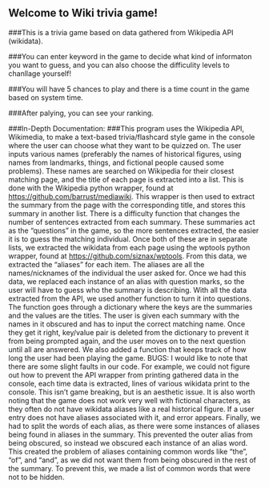 ## Welcome to Wiki trivia game!
   ###This is a trivia game based on data gathered from Wikipedia API (wikidata).
     
   ###You can enter keyword in the game to decide what kind of informaton you want to guess, and you can also choose the difficulity levels to chanllage yourself!
     
   ###You will have 5 chances to play and there is a time count in the game based on system time.
     
   ###After palying, you can see your ranking.

   ###In-Depth Documentation:
   ###This program uses the Wikipedia API, Wikimedia, to make a text-based  trivia/flashcard style game in the console where the user can choose what they want to be quizzed on. The user inputs various names (preferably the names of historical figures, using names from landmarks, things, and fictional people caused some problems). These names are searched on Wikipedia for their closest matching page, and the title of each page is extracted into a list. This is done with the Wikipedia python wrapper, found at https://github.com/barrust/mediawiki. This wrapper is then used to extract the summary from the page with the corresponding title, and stores this summary in another list. There is a difficulty function that changes the number of sentences extracted from each summary. These summaries act as the “questions” in the game, so the more sentences extracted, the easier it is to guess the matching individual. Once both of these are in separate lists, we extracted the wikidata from each page using the wptools python wrapper, found at  https://github.com/siznax/wptools. From this data, we extracted the “aliases” for each item. The aliases are all the names/nicknames of the individual the user asked for. Once we had this data, we replaced each instance of an alias with question marks, so the user will have to guess who the summary is describing. 
	With all the data extracted from the API, we used another function to turn it into questions. The function goes through a dictionary where the keys are the summaries and the values are the titles. The user is given each summary with the names in it obscured and has to input the correct matching name. Once they get it right, key/value pair is deleted from the dictionary to prevent it from being prompted again, and the user moves on to the next question until all are answered. We also added a function that keeps track of how long the user had been playing the game.
BUGS:  I would like to note that there are some slight faults in our code. For example, we could not figure out how to prevent the API wrapper from printing gathered data in the console, each time data is extracted, lines of various wikidata print to the console. This isn’t game breaking, but is an aesthetic issue. It is also worth noting that the game does not work very well with fictional characters, as they often do not have wikidata aliases like a real historical figure. If a user entry does not have aliases associated with it, and error appears. Finally, we had to split the words of each alias, as there were some instances of aliases being found in aliases in the summary. This prevented the outer alias from being obscured, so instead we obscured each instance of an alias word.  This created the problem of aliases containing common words like “the”, “of”, and “and”, as we did not want them from being obscured in the rest of the summary. To prevent this, we made a list of common words that were not to be hidden.
	











































